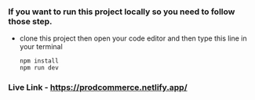 ### If you want to run this project locally so you need to follow those step.
- clone this project then open your code editor and then type this line in your terminal
  ```node
  npm install
  npm run dev
### Live Link - https://prodcommerce.netlify.app/
